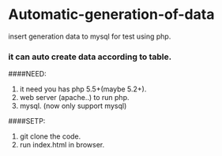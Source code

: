 # Automatic-generation-of-data
insert generation data to mysql for test using php.

### it can auto create data according to table.

####NEED:
1. it need you has php 5.5+(maybe 5.2+).
2. web server (apache..) to run php.
3. mysql. (now only support mysql)

####SETP:
1. git clone the code.
2. run index.html in browser.
